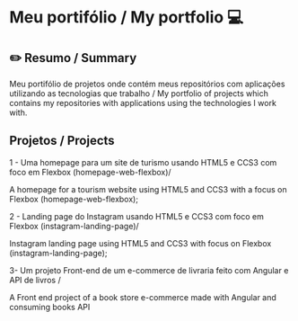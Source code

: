 # Meu portifólio / My portfolio 💻

## ✏️ Resumo / Summary
  Meu portifólio de projetos onde contém meus repositórios com aplicações utilizando as tecnologias que trabalho / 
  My portfolio of projects which contains my repositories with applications using the technologies I work with.


## Projetos / Projects
  
 1 - Uma homepage para um site de turismo usando HTML5 e CCS3 com foco em Flexbox (homepage-web-flexbox)/
 
 A homepage for a tourism website using HTML5 and CCS3 with a focus on Flexbox (homepage-web-flexbox);
 
 
 2 - Landing page do Instagram usando HTML5 e CCS3 com foco em Flexbox (instagram-landing-page)/
 
 Instagram landing page using HTML5 and CCS3 with focus on Flexbox (instagram-landing-page);
 
 
 
 3- Um projeto Front-end de um e-commerce de livraria feito com Angular e API de livros /
 
 A Front end project of a book store e-commerce made with Angular and consuming books API
 
